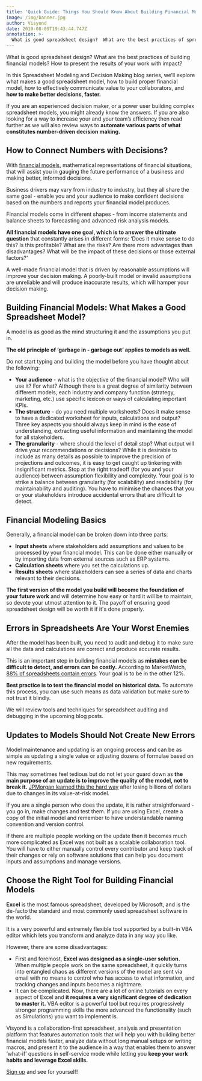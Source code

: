 ```yaml
---
title: 'Quick Guide: Things You Should Know About Building Financial Models'
image: /img/banner.jpg
author: Visyond
date: 2019-08-09T19:43:44.747Z
annotation: >-
  What is good spreadsheet design?  What are the best practices of spreadsheet modeling? How to present the results of your work with   impact? 
---
```

What is good spreadsheet design?  What are the best practices of building financial models? How to present the results of your work with impact? 

In this Spreadsheet Modeling and Decision Making blog series, we’ll explore what makes a good spreadsheet model, how to build proper financial model, how to effectively communicate value to your collaborators, and **how to make better decisions, faster.**

If you are an experienced decision maker, or a power user building complex spreadsheet models, you might already know the answers. If you are also looking for a way to increase your and your team’s efficiency then read further as we will also review ways to **automate various parts of what constitutes number-driven decision making.**

## How to Connect Numbers with Decisions?

With [financial models](https://en.wikipedia.org/wiki/Financial_modeling), mathematical representations of financial situations, that will assist you in gauging the future performance of a business and making better, informed decisions.

Business drivers may vary from industry to industry, but they all share the same goal - enable you and your audience to make confident decisions based on the numbers and reports your financial model produces.

Financial models come in different shapes - from income statements and balance sheets to forecasting and advanced risk analysis models.

**All financial models have one goal, which is to answer the ultimate question** that constantly arises in different forms: ‘Does it make sense to do this? Is this profitable? What are the risks? Are there more advantages than disadvantages? What will be the impact of these decisions or those external factors?’

A well-made financial model that is driven by reasonable assumptions will improve your decision making. A poorly-built model or invalid assumptions are unreliable and will produce inaccurate results, which will hamper your decision making.

## Building Financial Models: What Makes a Good Spreadsheet Model?

A model is as good as the mind structuring it and the assumptions you put in. 

**The old principle of  ‘garbage in - garbage out’ applies to models as well.**

Do not start typing and building the model before you have thought about the following:

* **Your audience** - what is the objective of the financial model? Who will use it? For what? Although there is a great degree of similarity between different models, each industry and company function (strategy, marketing, etc.) use specific lexicon or ways of calculating important KPIs.
* **The structure** - do you need multiple worksheets? Does it make sense to have a dedicated worksheet for inputs, calculations and output? Three key aspects you should always keep in mind is the ease of understanding, extracting useful information and maintaining the model for all stakeholders. 
* **The granularity** - where should the level of detail stop? What output will drive your recommendations or decisions? While it is desirable to include as many details as possible to improve the precision of projections and outcomes, it is easy to get caught up tinkering with insignificant metrics. Stop at the right tradeoff (for you and your audience) between assumption flexibility and complexity. Your goal is to strike a balance between granularity (for scalability) and readability (for maintainability and auditing). You have to minimise the chances that you or your stakeholders introduce accidental errors that are difficult to detect.

## Financial Modeling Basics

Generally, a financial model can be broken down into three parts:

* **Input sheets** where stakeholders add assumptions and values to be processed by your financial model. This can be done either manually or by importing data from external sources such as ERP systems. 
* **Calculation sheets** where you set the calculations up.
* **Results sheets** where stakeholders can see a series of data and charts relevant to their decisions. 

**The first version of the model you build will become the foundation of your future work** and will determine how easy or hard it will be to maintain, so devote your utmost attention to it. The payoff of ensuring good spreadsheet design will be worth it if it's done properly.

## Errors in Spreadsheets Are Your Worst Enemies

After the model has been built, you need to audit and debug it to make sure all the data and calculations are correct and produce accurate results. 

This is an important step in building financial models as **mistakes can be difficult to detect, and errors can be costly.** According to MarketWatch, [88% of spreadsheets contain errors](https://www.marketwatch.com/story/88-of-spreadsheets-have-errors-2013-04-17). Your goal is to be in the other 12%.

**Best practice is to test the financial model on historical data.** To automate this process, you can use such means as data validation but make sure to not trust it blindly. 

We will review tools and techniques for spreadsheet auditing and debugging in the upcoming blog posts.

## Updates to Models Should Not Create New Errors

Model maintenance and updating is an ongoing process and can be as simple as updating a single value or adjusting dozens of formulae based on new requirements.

This may sometimes feel tedious but do not let your guard down as **the main purpose of an update is to improve the quality of the model, not to break it.** [JPMorgan learned this the hard way](https://www.reuters.com/article/us-jpmorgan-risk/analysis-jpmorgan-to-be-haunted-by-change-in-risk-model-idUSBRE84H15120120518) after losing billions of dollars due to changes in its value-at-risk model.

If you are a single person who does the update, it is rather straightforward - you go in, make changes and test them. If you are using Excel, create a copy of the initial model and remember to have understandable naming convention and version control.

If there are multiple people working on the update then it becomes much more complicated as Excel was not built as a scalable collaboration tool. You will have to either manually control every contributor and keep track of their changes or rely on software solutions that can help you document inputs and assumptions and manage versions.

## Choose the Right Tool for Building Financial Models

**Excel** is the most famous spreadsheet, developed by Microsoft, and is the de-facto the standard and most commonly used spreadsheet software in the world.

It is a very powerful and extremely flexible tool supported by a built-in VBA editor which lets you transform and analyze data in any way you like. 

However, there are some disadvantages:

* First and foremost, **Excel was designed as a single-user solution.** When multiple people work on the same spreadsheet, it quickly turns into entangled chaos as different versions of the model are sent via email with no means to control who has access to what information, and tracking changes and inputs becomes a nightmare.
* It can be complicated. Now, there are a lot of online tutorials on every aspect of Excel and **it requires a very significant degree of dedication to master it.** VBA editor is a powerful tool but requires progressively stronger programming skills the more advanced the functionality (such as Simulations) you want to implement is.

Visyond is a collaboration-first spreadsheet, analysis and presentation platform that features automation tools that will help you with building better financial models faster, analyze data without long manual setups or writing macros, and present it to the audience in a way that enables them to answer ‘what-if’ questions in self-service mode while letting you **keep your work habits and leverage Excel skills.** 

[Sign up](/accounts/signup/) and see for yourself! 
